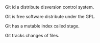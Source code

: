 Git id a distribute disversion control system.

Git is free software distribute under the GPL.

Git has a mutable index called stage.

Git tracks changes of files.
